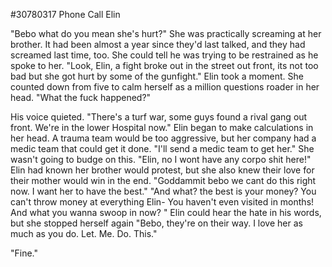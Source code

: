 #30780317 Phone Call Elin

"Bebo what do you mean she's hurt?" She was practically screaming at her brother. It had been almost a year since they'd last talked, and they had screamed last time, too.
She could tell he was trying to be restrained as he spoke to her.
"Look, Elin, a fight broke out in the street out front, its not too bad but she got hurt by some of the gunfight."
Elin took a moment. She counted down from five to calm herself as a million questions roader in her head.
"What the fuck happened?"

His voice quieted. "There's a turf war, some guys found a rival gang out front. We're in the lower Hospital now."
Elin began to make calculations in her head. A trauma team would be too aggressive, but her company had a medic team that could get it done.
"I'll send a medic team to get her." She wasn't going to budge on this.
"Elin, no I wont have any corpo shit here!"
Elin had known her brother would protest, but she also knew their love for their mother would win in the end.
"Goddammit bebo we cant do this right now. I want her to have the best."
"And what? the best is your money? You can't throw money at everything Elin- You haven't even visited in months! And what you wanna swoop in now? "
Elin could hear the hate in his words, but she stopped herself again "Bebo, they're on their way. I love her as much as you do. Let. Me. Do. This."

"Fine."

